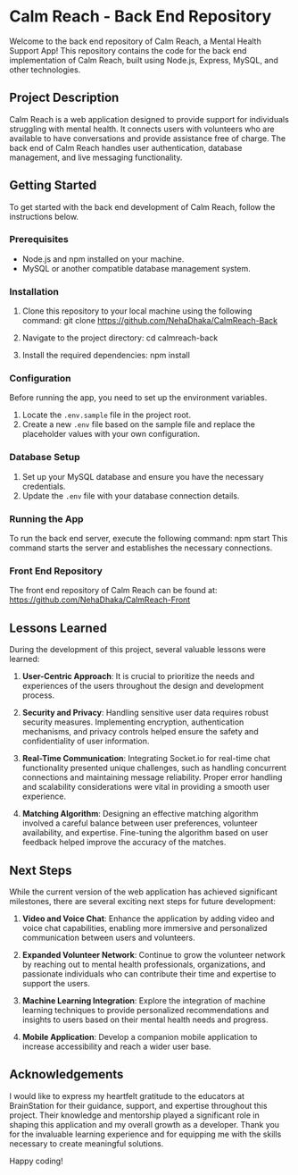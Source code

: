 # Calm Reach - Back End Repository

Welcome to the back end repository of Calm Reach, a Mental Health Support App! This repository contains the code for the back end implementation of Calm Reach, built using Node.js, Express, MySQL, and other technologies.

## Project Description

Calm Reach is a web application designed to provide support for individuals struggling with mental health. It connects users with volunteers who are available to have conversations and provide assistance free of charge. The back end of Calm Reach handles user authentication, database management, and live messaging functionality.

## Getting Started

To get started with the back end development of Calm Reach, follow the instructions below.

### Prerequisites

- Node.js and npm installed on your machine.
- MySQL or another compatible database management system.

### Installation

1. Clone this repository to your local machine using the following command:
   git clone https://github.com/NehaDhaka/CalmReach-Back

2. Navigate to the project directory:
   cd calmreach-back

3. Install the required dependencies:
   npm install

### Configuration

Before running the app, you need to set up the environment variables.

1. Locate the `.env.sample` file in the project root.
2. Create a new `.env` file based on the sample file and replace the placeholder values with your own configuration.

### Database Setup

1. Set up your MySQL database and ensure you have the necessary credentials.
2. Update the `.env` file with your database connection details.

### Running the App

To run the back end server, execute the following command:
npm start
This command starts the server and establishes the necessary connections.

### Front End Repository

The front end repository of Calm Reach can be found at: https://github.com/NehaDhaka/CalmReach-Front

## Lessons Learned

During the development of this project, several valuable lessons were learned:

1. **User-Centric Approach**: It is crucial to prioritize the needs and experiences of the users throughout the design and development process.

2. **Security and Privacy**: Handling sensitive user data requires robust security measures. Implementing encryption, authentication mechanisms, and privacy controls helped ensure the safety and confidentiality of user information.

3. **Real-Time Communication**: Integrating Socket.io for real-time chat functionality presented unique challenges, such as handling concurrent connections and maintaining message reliability. Proper error handling and scalability considerations were vital in providing a smooth user experience.

4. **Matching Algorithm**: Designing an effective matching algorithm involved a careful balance between user preferences, volunteer availability, and expertise. Fine-tuning the algorithm based on user feedback helped improve the accuracy of the matches.

## Next Steps

While the current version of the web application has achieved significant milestones, there are several exciting next steps for future development:

1. **Video and Voice Chat**: Enhance the application by adding video and voice chat capabilities, enabling more immersive and personalized communication between users and volunteers.

2. **Expanded Volunteer Network**: Continue to grow the volunteer network by reaching out to mental health professionals, organizations, and passionate individuals who can contribute their time and expertise to support the users.

3. **Machine Learning Integration**: Explore the integration of machine learning techniques to provide personalized recommendations and insights to users based on their mental health needs and progress.

4. **Mobile Application**: Develop a companion mobile application to increase accessibility and reach a wider user base.

## Acknowledgements

I would like to express my heartfelt gratitude to the educators at BrainStation for their guidance, support, and expertise throughout this project. Their knowledge and mentorship played a significant role in shaping this application and my overall growth as a developer. Thank you for the invaluable learning experience and for equipping me with the skills necessary to create meaningful solutions.

Happy coding!
